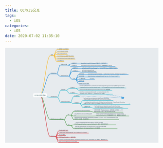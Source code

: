 ```yaml
---
title: OC与JS交互
tags:
  - iOS
categories:
  - iOS
date: 2020-07-02 11:35:10
---
```




![419d-9961-a7f9a4fa687f](OC与JS交互/419d-9961-a7f9a4fa687f.jpeg)
